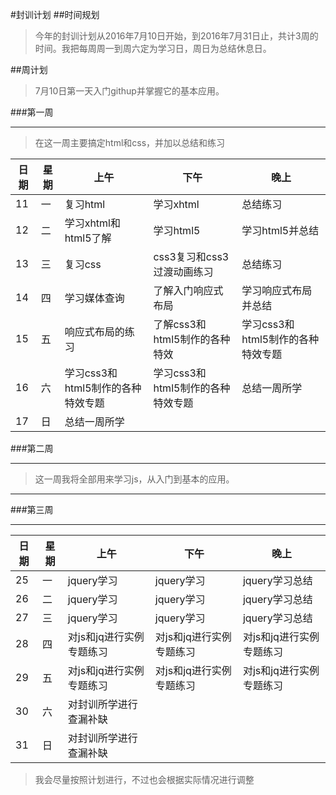 #封训计划
##时间规划
>今年的封训计划从2016年7月10日开始，到2016年7月31日止，共计3周的时间。我把每周周一到周六定为学习日，周日为总结休息日。

##周计划
>7月10日第一天入门githup并掌握它的基本应用。

###第一周
***
>在这一周主要搞定html和css，并加以总结和练习

日期|星期|上午|下午|晚上
----------|----------|-------|--------|--------
11|一|复习html|学习xhtml|总结练习|
12|二|学习xhtml和html5了解|学习html5|学习html5并总结|
13|三|复习css|css3复习和css3过渡动画练习|总结练习|
14|四|学习媒体查询|了解入门响应式布局|学习响应式布局并总结|
15|五|响应式布局的练习|了解css3和html5制作的各种特效|学习css3和html5制作的各种特效专题|
16|六|学习css3和html5制作的各种特效专题|学习css3和html5制作的各种特效专题|总结一周所学|
17|日|总结一周所学|
###第二周
***
>这一周我将全部用来学习js，从入门到基本的应用。

***
###第三周
***
日期|星期|上午|下午|晚上
----------|----------|-------|--------|--------
25|一|jquery学习|jquery学习|jquery学习总结|
26|二|jquery学习|jquery学习|jquery学习总结|
27|三|jquery学习|jquery学习|jquery学习总结|
28|四|对js和jq进行实例专题练习|对js和jq进行实例专题练习|对js和jq进行实例专题练习|
29|五|对js和jq进行实例专题练习|对js和jq进行实例专题练习|对js和jq进行实例专题练习|
30|六|对封训所学进行查漏补缺|
31|日|对封训所学进行查漏补缺|
>我会尽量按照计划进行，不过也会根据实际情况进行调整

